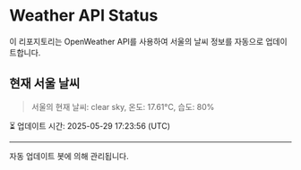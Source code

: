
# Weather API Status

이 리포지토리는 OpenWeather API를 사용하여 서울의 날씨 정보를 자동으로 업데이트합니다.

## 현재 서울 날씨
> 서울의 현재 날씨: clear sky, 온도: 17.61°C, 습도: 80%

⏳ 업데이트 시간: 2025-05-29 17:23:56 (UTC)

---
자동 업데이트 봇에 의해 관리됩니다.
